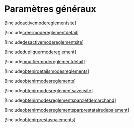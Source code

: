 # Paramètres généraux

[!include[activemodereglementsite](parametresgeneraux.activemodereglementsite.autogen.md)]

[!include[creermodereglementdetail](parametresgeneraux.creermodereglementdetail.autogen.md)]

[!include[desactivemodereglementsite](parametresgeneraux.desactivemodereglementsite.autogen.md)]

[!include[dupliquermodereglement](parametresgeneraux.dupliquermodereglement.autogen.md)]

[!include[modifiermodereglementdetail](parametresgeneraux.modifiermodereglementdetail.autogen.md)]

[!include[obtenirdetailsmodesreglements](parametresgeneraux.obtenirdetailsmodesreglements.autogen.md)]

[!include[obtenirmodesreglements](parametresgeneraux.obtenirmodesreglements.autogen.md)]

[!include[obtenirmodesreglementsavecsite](parametresgeneraux.obtenirmodesreglementsavecsite.autogen.md)]

[!include[obtenirmodesreglementsparclefdemarchand](parametresgeneraux.obtenirmodesreglementsparclefdemarchand.autogen.md)]

[!include[obtenirmodesreglementsparprestatairedepaiement](parametresgeneraux.obtenirmodesreglementsparprestatairedepaiement.autogen.md)]

[!include[obtenirprestaspaiements](parametresgeneraux.obtenirprestaspaiements.autogen.md)]
































